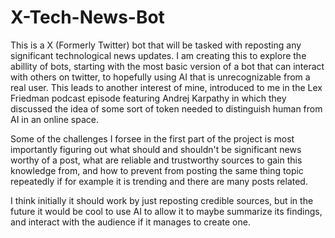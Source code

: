 # X-Tech-News-Bot
This is a X (Formerly Twitter) bot that will be tasked with reposting any significant technological news updates. I am creating this to explore the abillity of bots, starting with the most basic version of a bot that can interact with others on twitter, to hopefully using AI that is unrecognizable from a real user. This leads to another interest of mine, introduced to me in the Lex Friedman podcast episode featuring Andrej Karpathy in which they discussed the idea of some sort of token needed to distinguish human from AI in an online space.

Some of the challenges I forsee in the first part of the project is most importantly figuring out what should and shouldn't be significant news worthy of a post, what are reliable and trustworthy sources to gain this knowledge from, and how to prevent from posting the same thing topic repeatedly if for example it is trending and there are many posts related.

I think initially it should work by just reposting credible sources, but in the future it would be cool to use AI to allow it to maybe summarize its findings, and interact with the audience if it manages to create one.

